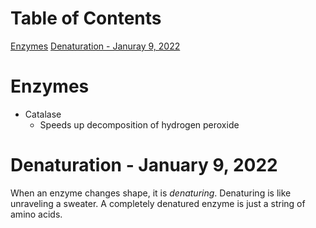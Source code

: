 # Table of Contents
[Enzymes](#enzymes)
[Denaturation - Januray 9, 2022](#denaturation---january-9-2022)
# Enzymes
- Catalase
    - Speeds up decomposition of hydrogen peroxide
# Denaturation - January 9, 2022
When an enzyme changes shape, it is *denaturing*. Denaturing is like unraveling a sweater. A completely denatured enzyme is just a string of amino acids.
